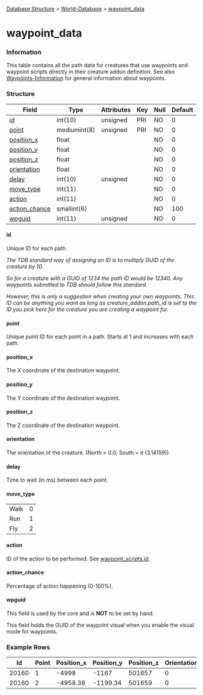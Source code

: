 [Database Structure](Database-Structure) > [World-Database](World-Database) > [waypoint_data](waypoint_data)

# waypoint\_data

### Information

This table contains all the path data for creatures that use waypoints and waypoint scripts directly in their creature addon definition. See also [Waypoints-Information](Waypoints-Information) for general information about waypoints.

### Structure

| Field                            | Type         | Attributes   | Key | Null | Default |
|----------------------------------|--------------|--------------|-----|------|---------|
| [id](#id)                        | int(10)      | unsigned     | PRI | NO   | 0       |
| [point](#point)                  | mediumint(8) | unsigned     | PRI | NO   | 0       |
| [position\_x](#position_x)       | float        |              |     | NO   | 0       |
| [position\_y](#position_y)       | float        |              |     | NO   | 0       |
| [position\_z](#position_z)       | float        |              |     | NO   | 0       |
| [orientation](#orientation)      | float        |              |     | NO   | 0       |
| [delay](#delay)                  | int(10)      | unsigned     |     | NO   | 0       |
| [move\_type](#move_type)         | int(11)      |              |     | NO   | 0       |
| [action](#action)                | int(11)      |              |     | NO   | 0       |
| [action\_chance](#action_chance) | smallint(6)  |              |     | NO   | 100     |
| [wpguid](#wpguid)                | int(11)      | unsigned     |     | NO   | 0       |

#### id

Unique ID for each path.

*The TDB standard way of assigning an ID is to multiply GUID of the creature by 10.*

*So for a creature with a GUID of 1234 the path ID would be 12340. Any waypoints submitted to TDB should follow this standard.*

*However, this is only a suggestion when creating your own waypoints. This ID can be anything you want as long as creature\_addon.path\_id is set to the ID you pick here for the creature you are creating a waypoint for.*

#### point

Unique point ID for each point in a path. Starts at 1 and increases with each path.

#### position\_x

The X coordinate of the destination waypoint.

#### position\_y

The Y coordinate of the destination waypoint.

#### position\_z

The Z coordinate of the destination waypoint.

#### orientation

The orientation of the creature. (North = 0.0; South = π (3.14159))

#### delay

Time to wait (in ms) between each point.

#### move\_type

|      |     |
|------|-----|
| Walk | 0   |
| Run  | 1   |
| Fly  | 2   |

#### action

ID of the action to be performed. See [waypoint\_scripts.id](waypoint_scripts).

#### action\_chance

Percentage of action happening (0-100%).

#### wpguid

This field is used by the core and is **NOT** to be set by hand.

This field holds the GUID of the waypoint visual when you enable the visual mode for waypoints.

### Example Rows

| Id    | Point | Position\_x | Position\_y | Position\_z | Orientation | Delay | Move\_type | Action | Action\_chance | wpguid |
|-------|-------|-------------|-------------|-------------|-------------|-------|------------|--------|----------------|--------|
| 20160 | 1     | -4998       | -1167       | 501657      | 0           | 10000 | 0          | 0      | 100            | 0      |
| 20160 | 2     | -4958.38    | -1199.34    | 501659      | 0           | 0     | 0          | 0      | 100            | 0      |


